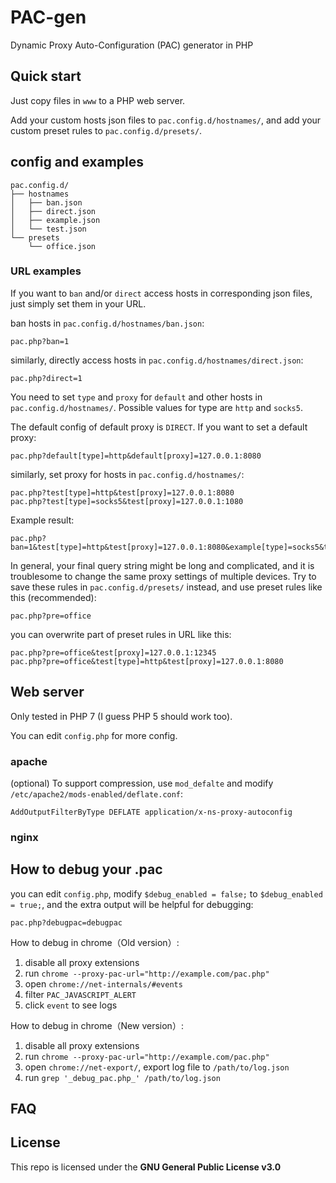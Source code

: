 # PAC-gen

Dynamic Proxy Auto-Configuration (PAC) generator in PHP

## Quick start

Just copy files in `www` to a PHP web server.

Add your custom hosts json files to `pac.config.d/hostnames/`, and add your custom preset rules to `pac.config.d/presets/`.

## config and examples

```text
pac.config.d/
├── hostnames
│   ├── ban.json
│   ├── direct.json
│   ├── example.json
│   └── test.json
└── presets
    └── office.json
```

### URL examples

If you want to `ban` and/or `direct` access hosts in corresponding json files, just simply set them in your URL.

ban hosts in `pac.config.d/hostnames/ban.json`:

```text
pac.php?ban=1
```

similarly, directly access hosts in `pac.config.d/hostnames/direct.json`:

```text
pac.php?direct=1
```

You need to set `type` and `proxy` for `default` and other hosts in `pac.config.d/hostnames/`. Possible values for type are `http` and `socks5`.

The default config of default proxy is `DIRECT`. If you want to set a default proxy:

```text
pac.php?default[type]=http&default[proxy]=127.0.0.1:8080
```

similarly, set proxy for hosts in `pac.config.d/hostnames/`:

```text
pac.php?test[type]=http&test[proxy]=127.0.0.1:8080
pac.php?test[type]=socks5&test[proxy]=127.0.0.1:1080
```

Example result:

```text
pac.php?ban=1&test[type]=http&test[proxy]=127.0.0.1:8080&example[type]=socks5&test[proxy]=127.0.0.1:1080
```

In general, your final query string might be long and complicated, and it is troublesome to change the same proxy settings of multiple devices. Try to save these rules in `pac.config.d/presets/` instead, and use preset rules like this (recommended):

```text
pac.php?pre=office
```

you can overwrite part of preset rules in URL like this:

```text
pac.php?pre=office&test[proxy]=127.0.0.1:12345
pac.php?pre=office&test[type]=http&test[proxy]=127.0.0.1:8080
```

## Web server

Only tested in PHP 7 (I guess PHP 5 should work too).

You can edit `config.php` for more config.

### apache

(optional) To support compression, use `mod_defalte` and modify `/etc/apache2/mods-enabled/deflate.conf`:

```text
AddOutputFilterByType DEFLATE application/x-ns-proxy-autoconfig
```

### nginx

## How to debug your .pac

you can edit `config.php`, modify `$debug_enabled = false;` to `$debug_enabled = true;`, and the extra output will be helpful for debugging:

```text
pac.php?debugpac=debugpac
```

How to debug in chrome（Old version）:

1. disable all proxy extensions
2. run `chrome --proxy-pac-url="http://example.com/pac.php"`
3. open `chrome://net-internals/#events`
4. filter `PAC_JAVASCRIPT_ALERT`
5. click `event` to see logs

How to debug in chrome（New version）:

1. disable all proxy extensions
2. run `chrome --proxy-pac-url="http://example.com/pac.php"`
3. open `chrome://net-export/`, export log file to  `/path/to/log.json`
4. run `grep '_debug_pac.php_' /path/to/log.json`

## FAQ

## License

This repo is licensed under the **GNU General Public License v3.0**

